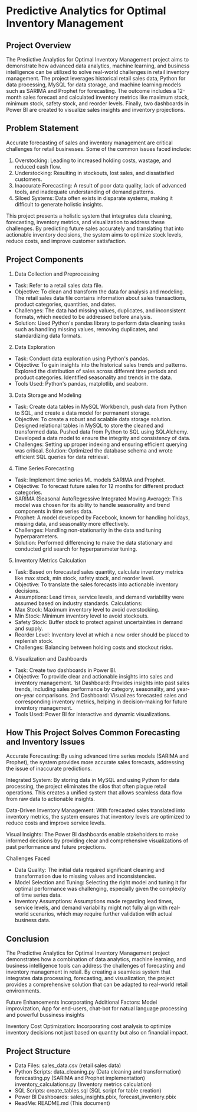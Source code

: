 # Predictive Analytics for Optimal Inventory Management

## Project Overview ##

The Predictive Analytics for Optimal Inventory Management project aims to demonstrate how advanced data analytics, machine learning, and business intelligence can be utilized to solve real-world challenges in retail inventory management. The project leverages historical retail sales data, Python for data processing, MySQL for data storage, and machine learning models such as SARIMA and Prophet for forecasting. The outcome includes a 12-month sales forecast and calculated inventory metrics like maximum stock, minimum stock, safety stock, and reorder levels. Finally, two dashboards in Power BI are created to visualize sales insights and inventory projections.

## Problem Statement ##

Accurate forecasting of sales and inventory management are critical challenges for retail businesses. Some of the common issues faced include:

1. Overstocking: Leading to increased holding costs, wastage, and reduced cash flow.
2. Understocking: Resulting in stockouts, lost sales, and dissatisfied customers.
3. Inaccurate Forecasting: A result of poor data quality, lack of advanced tools, and inadequate understanding of demand patterns.
4. Siloed Systems: Data often exists in disparate systems, making it difficult to generate holistic insights.

This project presents a holistic system that integrates data cleaning, forecasting, inventory metrics, and visualization to address these challenges. By predicting future sales accurately and translating that into actionable inventory decisions, the system aims to optimize stock levels, reduce costs, and improve customer satisfaction.

## Project Components ##

1. Data Collection and Preprocessing
- Task: Refer to a retail sales data file.
- Objective: To clean and transform the data for analysis and modeling.
The retail sales data file contains information about sales transactions, product categories, quantities, and dates.
- Challenges: The data had missing values, duplicates, and inconsistent formats, which needed to be addressed before analysis.
- Solution: Used Python's pandas library to perform data cleaning tasks such as handling missing values, removing duplicates, and standardizing data formats.

2. Data Exploration
- Task: Conduct data exploration using Python's pandas.
- Objective: To gain insights into the historical sales trends and patterns.
  Explored the distribution of sales across different time periods and product categories.
  Identified seasonality and trends in the data.
- Tools Used: Python's pandas, matplotlib, and seaborn.

3. Data Storage and Modeling
- Task: Create data tables in MySQL Workbench, push data from Python to SQL, and create a data model for permanent storage.
- Objective: To create a robust and scalable data storage solution.
  Designed relational tables in MySQL to store the cleaned and transformed data.
  Pushed data from Python to SQL using SQLAlchemy.
  Developed a data model to ensure the integrity and consistency of data.
- Challenges: Setting up proper indexing and ensuring efficient querying was critical.
  Solution: Optimized the database schema and wrote efficient SQL queries for data retrieval.

4. Time Series Forecasting
- Task: Implement time series ML models SARIMA and Prophet.
- Objective: To forecast future sales for 12 months for different product categories.
- SARIMA (Seasonal AutoRegressive Integrated Moving Average): This model was chosen for its ability to handle seasonality and trend components in time series data.
- Prophet: A model developed by Facebook, known for handling holidays, missing data, and seasonality more effectively.
- Challenges: Handling non-stationarity in the data and tuning hyperparameters.
- Solution: Performed differencing to make the data stationary and conducted grid search for hyperparameter tuning.

5. Inventory Metrics Calculation
- Task: Based on forecasted sales quantity, calculate inventory metrics like max stock, min stock, safety stock, and reorder level.
- Objective: To translate the sales forecasts into actionable inventory decisions.
- Assumptions: Lead times, service levels, and demand variability were assumed based on industry standards.
Calculations:
- Max Stock: Maximum inventory level to avoid overstocking.
- Min Stock: Minimum inventory level to avoid stockouts.
- Safety Stock: Buffer stock to protect against uncertainties in demand and supply.
- Reorder Level: Inventory level at which a new order should be placed to replenish stock.
- Challenges: Balancing between holding costs and stockout risks.

6. Visualization and Dashboards
- Task: Create two dashboards in Power BI.
- Objective: To provide clear and actionable insights into sales and inventory management.
  1st Dashboard: Provides insights into past sales trends, including sales performance by category, seasonality, and year-on-year comparisons.
  2nd Dashboard: Visualizes forecasted sales and corresponding inventory metrics, helping in decision-making for future inventory management.
- Tools Used: Power BI for interactive and dynamic visualizations.

## How This Project Solves Common Forecasting and Inventory Issues ##
Accurate Forecasting: By using advanced time series models (SARIMA and Prophet), the system provides more accurate sales forecasts, addressing the issue of inaccurate predictions.

Integrated System: By storing data in MySQL and using Python for data processing, the project eliminates the silos that often plague retail operations. This creates a unified system that allows seamless data flow from raw data to actionable insights.

Data-Driven Inventory Management: With forecasted sales translated into inventory metrics, the system ensures that inventory levels are optimized to reduce costs and improve service levels.

Visual Insights: The Power BI dashboards enable stakeholders to make informed decisions by providing clear and comprehensive visualizations of past performance and future projections.

Challenges Faced
- Data Quality: The initial data required significant cleaning and transformation due to missing values and inconsistencies.
- Model Selection and Tuning: Selecting the right model and tuning it for optimal performance was challenging, especially given the complexity of time series data.
- Inventory Assumptions: Assumptions made regarding lead times, service levels, and demand variability might not fully align with real-world scenarios, which may require further validation with actual business data.

## Conclusion ##
The Predictive Analytics for Optimal Inventory Management project demonstrates how a combination of data analytics, machine learning, and business intelligence tools can address the challenges of forecasting and inventory management in retail. By creating a seamless system that integrates data processing, forecasting, and visualization, the project provides a comprehensive solution that can be adapted to real-world retail environments.

Future Enhancements
Incorporating Additional Factors: Model improvization, App for end-users, chat-bot for natual language processing and powerful bussiness insights

Inventory Cost Optimization: Incorporating cost analysis to optimize inventory decisions not just based on quantity but also on financial impact.


## Project Structure ##
- Data Files: sales_data.csv (retail sales data)
- Python Scripts:
  data_cleaning.py (Data cleaning and transformation)
  forecasting.py (SARIMA and Prophet implementation)
  inventory_calculations.py (Inventory metrics calculation)
- SQL Scripts: create_tables.sql (SQL script for table creation)
- Power BI Dashboards: sales_insights.pbix, forecast_inventory.pbix
- ReadMe: README.md (This document)
